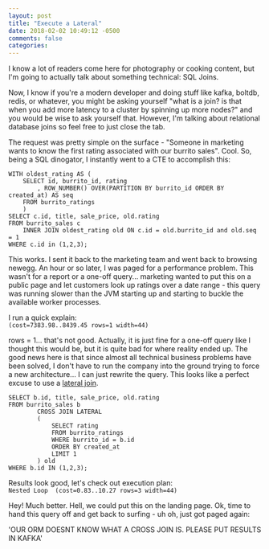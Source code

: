```yaml
---
layout: post
title: "Execute a Lateral"
date: 2018-02-02 10:49:12 -0500
comments: false
categories:
---
```


I know a lot of readers come here for photography or cooking content, but I'm going to actually talk about something technical: SQL Joins.  
  
Now, I know if you're a modern developer and doing stuff like kafka, boltdb, redis, or whatever, you might be asking yourself "what is a join? is that when you add more latency to a cluster by spinning up more nodes?" and you would be wise to ask yourself that. However, I'm talking about relational database joins so feel free to just close the tab.

The request was pretty simple on the surface - "Someone in marketing wants to know the first rating associated with our burrito sales". Cool. So, being a SQL dinogator, I instantly went to a CTE to accomplish this:
```
WITH oldest_rating AS (
    SELECT id, burrito_id, rating
        , ROW_NUMBER() OVER(PARTITION BY burrito_id ORDER BY created_at) AS seq
    FROM burrito_ratings
    ) 
SELECT c.id, title, sale_price, old.rating
FROM burrito_sales c
    INNER JOIN oldest_rating old ON c.id = old.burrito_id and old.seq = 1
WHERE c.id in (1,2,3);
```

This works. I sent it back to the marketing team and went back to browsing newegg. An hour or so later, I was paged for a performance problem. This wasn't for a report or a one-off query... marketing wanted to put this on a public page and let customers look up ratings over a date range - this query was running slower than the JVM starting up and starting to buckle the available worker processes. 

I run a quick explain:  
`(cost=7383.98..8439.45 rows=1 width=44)`

rows = 1... that's not good. Actually, it is just fine for a one-off query like I thought this would be, but it is quite bad for where reality ended up. The good news here is that since almost all technical business problems have been solved, I don't have to run the company into the ground trying to force a new architecture... I can just rewrite the query. This looks like a perfect excuse to use a [lateral join](https://www.postgresql.org/docs/current/static/queries-table-expressions.html).
```
SELECT b.id, title, sale_price, old.rating
FROM burrito_sales b
		CROSS JOIN LATERAL 
		(
			SELECT rating 
			FROM burrito_ratings
			WHERE burrito_id = b.id
			ORDER BY created_at
			LIMIT 1
		) old
WHERE b.id IN (1,2,3);
```
Results look good, let's check out execution plan:  
`Nested Loop  (cost=0.83..10.27 rows=3 width=44)`  

Hey! Much better. Hell, we could put this on the landing page. Ok, time to hand this query off and get back to surfing - uh oh, just got paged again:  

'OUR ORM DOESNT KNOW WHAT A CROSS JOIN IS. PLEASE PUT RESULTS IN KAFKA'